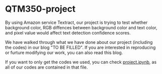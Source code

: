 # QTM350-project

By using Amazon service Textract, our project is trying to test whether background color, RGB diffences between background color and text color, and pixel value would affect text detection confidence scores.

We have walked through what we have done about our project (including the codes) in our blog "TO BE FILLED". If you are interested in reproducing or furture modifying our work, you can also read this blog.

If you want to only get the codes we used, you can check [project.ipynb](QTM350-project/project.ipynb), as all of our codes are contained in that file.
